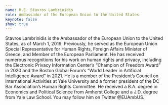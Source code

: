 ```yaml
---
name: H.E. Stavros Lambrinidis
role: Ambassador of the European Union to the United States
keynote: false
show: true
---
```


Stavros Lambrinidis is the Ambassador of the European Union to the United States, as of March 1, 2019. Previously, he served as the European Union Special Representative for Human Rights, Foreign Affairs Minister of Greece, and Member of the European Parliament. He has received numerous recognitions for his work on human rights and privacy, including the Electronic Privacy Information Center’s “Champion of Freedom Award” in 2020 and the Boston Global Forum’s “World Leader in Artificial Intelligence Award” in 2021. He is a member of the President’s Council on International Activities at Yale University and a former president of the DC Bar Association’s Human Rights Committee. He received a B.A. degree in Economics and Political Science from Amherst College and a J.D. degree from Yale Law School. You may follow him on Twitter @EUAmbUS.